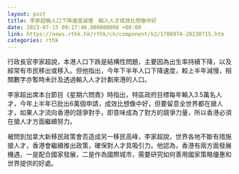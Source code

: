 ```yaml
---
layout: post
title: 李家超稱人口下降速度減慢　輸入人才成效比想像中好
date: 2023-07-15 09:17:46.000000000 +08:00
link: https://news.rthk.hk/rthk/ch/component/k2/1708974-20230715.htm
categories: rthk
---
```


行政長官李家超說，本港人口下跌是結構性問題，主要因為出生率持續下降，以及經常有市民移出或移入。但他指出，今年下半年人口下降速度，較上半年減慢，相關數字亦暫時未計及透過輸入人才計劃來港的人口。

李家超出席本台節目《星期六問責》時指出，特區政府目標每年輸入3.5萬名人才，今年上半年已批出6萬個申請，成效比想像中好，但要留意全世界都在搶人才，如果人才流向香港的競爭對手，即意味成為了對方的競爭力量，所以香港必須在搶人才方面繼續努力。

被問到加拿大新移民政策會否造成另一移民高峰，李家超說，世界各地不斷有措施搶人才，香港會繼續推出政策，確保對人才具吸引力。他認為，香港有兩方面發展機遇，一是配合國家發展，二是作為國際城市，需要研究如何善用國家策略優惠和世界提供的好處。

